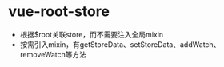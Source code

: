 # vue-root-store

* 根据$root关联store，而不需要注入全局mixin
* 按需引入mixin，有getStoreData、setStoreData、addWatch、removeWatch等方法
